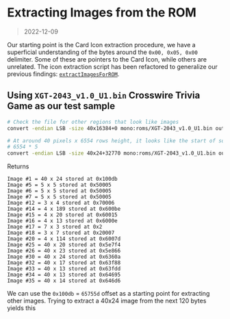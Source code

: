 # Extracting Images from the ROM

> 2022-12-09

Our starting point is the Card Icon extraction procedure, we have a superficial understanding of the bytes around the `0x00, 0x05, 0x00` delimiter. Some of these are pointers to the Card Icon, while others are unrelated. The icon extraction script has been refactored to generalize our previous findings: [`extractImagesForROM`](../utils/extractImagesForROM.js).

## Using `XGT-2043_v1.0_U1.bin` Crosswire Trivia Game as our test sample

```bash
# Check the file for other regions that look like images
convert -endian LSB -size 40x16384+0 mono:roms/XGT-2043_v1.0_U1.bin out.png

# At around 40 pixels x 6554 rows height, it looks like the start of some image frames for an animation
# 6554 * 5 
convert -endian LSB -size 40x24+32770 mono:roms/XGT-2043_v1.0_U1.bin out.png

```













Returns 

```
Image #1 = 40 x 24 stored at 0x100db
Image #5 = 5 x 5 stored at 0x50005
Image #6 = 5 x 5 stored at 0x50005
Image #7 = 5 x 5 stored at 0x50005
Image #12 = 3 x 4 stored at 0x70006
Image #14 = 4 x 189 stored at 0x600be
Image #15 = 4 x 20 stored at 0x60015
Image #16 = 4 x 13 stored at 0x6000e
Image #17 = 7 x 3 stored at 0x2
Image #18 = 3 x 7 stored at 0x20007
Image #20 = 4 x 114 stored at 0x6007d
Image #25 = 40 x 20 stored at 0x5e7f4
Image #26 = 40 x 23 stored at 0x5e866
Image #30 = 40 x 24 stored at 0x6360a
Image #32 = 40 x 17 stored at 0x63f88
Image #33 = 40 x 13 stored at 0x63fdd
Image #34 = 40 x 13 stored at 0x64695
Image #35 = 40 x 14 stored at 0x646d6
```

We can use the `0x100db` = `65755d` offset as a starting point for extracting other images. Trying to extract a 40x24 image from the next 120 bytes yields this
